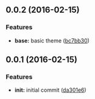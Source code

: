 <a name="0.0.2"></a>
## 0.0.2 (2016-02-15)


### Features

* **base:** basic theme ([bc7bb30](https://github.com/ec-europa/platform-theme-dev/commit/bc7bb30))



<a name="0.0.1"></a>
## 0.0.1 (2016-02-15)


### Features

* **init:** initial commit ([da301e6](https://github.com/ec-europa/platform-theme-dev/commit/da301e6))
